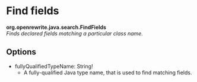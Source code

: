 # Find fields

**org.openrewrite.java.search.FindFields**  
_Finds declared fields matching a particular class name._

## Options

* fullyQualifiedTypeName: String!
  * A fully-qualified Java type name, that is used to find matching fields.

